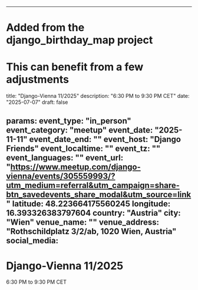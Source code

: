 
---
# Added from the django_birthday_map project
# This can benefit from a few adjustments
title: "Django-Vienna 11/2025"
description: "6:30 PM to 9:30 PM CET"
date: "2025-07-07"
draft: false

params:
  event_type: "in_person"
  event_category: "meetup"
  event_date: "2025-11-11"
  event_date_end: ""
  event_host: "Django Friends"
  event_localtime: ""
  event_tz: ""
  event_languages: ""
  event_url: "https://www.meetup.com/django-vienna/events/305559993/?utm_medium=referral&utm_campaign=share-btn_savedevents_share_modal&utm_source=link"
  latitude: 48.223664175560245
  longitude: 16.393326383797604
  country: "Austria"
  city: "Wien"
  venue_name: ""
  venue_address: "Rothschildplatz 3/2/ab, 1020 Wien, Austria"
  social_media:
---

# Django-Vienna 11/2025

6:30 PM to 9:30 PM CET
